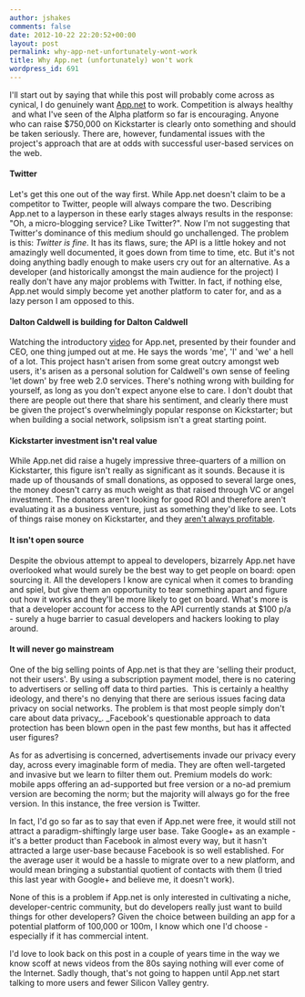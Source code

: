 ```yaml
---
author: jshakes
comments: false
date: 2012-10-22 22:20:52+00:00
layout: post
permalink: why-app-net-unfortunately-wont-work
title: Why App.net (unfortunately) won't work
wordpress_id: 691
---
```


I'll start out by saying that while this post will probably come across as cynical, I do genuinely want [App.net](http://join.app.net) to work. Competition is always healthy  and what I've seen of the Alpha platform so far is encouraging. Anyone who can raise $750,000 on Kickstarter is clearly onto something and should be taken seriously. There are, however, fundamental issues with the project's approach that are at odds with successful user-based services on the web.


#### Twitter


Let's get this one out of the way first. While App.net doesn't claim to be a competitor to Twitter, people will always compare the two. Describing App.net to a layperson in these early stages always results in the response: "Oh, a micro-blogging service? Like Twitter?". Now I'm not suggesting that Twitter's dominance of this medium should go unchallenged. The problem is this: _Twitter is fine_. It has its flaws, sure; the API is a little hokey and not amazingly well documented, it goes down from time to time, etc. But it's not doing anything badly enough to make users cry out for an alternative. As a developer (and historically amongst the main audience for the project) I really don't have any major problems with Twitter. In fact, if nothing else, App.net would simply become yet another platform to cater for, and as a lazy person I am opposed to this.


#### Dalton Caldwell is building for Dalton Caldwell


Watching the introductory [video](http://vimeo.com/48111032) for App.net, presented by their founder and CEO, one thing jumped out at me. He says the words 'me', 'I' and 'we' a hell of a lot. This project hasn't arisen from some great outcry amongst web users, it's arisen as a personal solution for Caldwell's own sense of feeling 'let down' by free web 2.0 services. There's nothing wrong with building for yourself, as long as you don't expect anyone else to care. I don't doubt that there are people out there that share his sentiment, and clearly there must be given the project's overwhelmingly popular response on Kickstarter; but when building a social network, solipsism isn't a great starting point.


#### Kickstarter investment isn't real value


While App.net did raise a hugely impressive three-quarters of a million on Kickstarter, this figure isn't really as significant as it sounds. Because it is made up of thousands of small donations, as opposed to several large ones, the money doesn't carry as much weight as that raised through VC or angel investment. The donators aren't looking for good ROI and therefore aren't evaluating it as a business venture, just as something they'd like to see. Lots of things raise money on Kickstarter, and they [aren't always profitable](http://www.outsideonline.com/blog/outdoor-adventure/fatbike-expedition-comes-to-a-halt.html).


#### It isn't open source


Despite the obvious attempt to appeal to developers, bizarrely App.net have overlooked what would surely be the best way to get people on board: open sourcing it. All the developers I know are cynical when it comes to branding and spiel, but give them an opportunity to tear something apart and figure out how it works and they'll be more likely to get on board. What's more is that a developer account for access to the API currently stands at $100 p/a - surely a huge barrier to casual developers and hackers looking to play around.


#### It will never go mainstream


One of the big selling points of App.net is that they are 'selling their product, not their users'. By using a subscription payment model, there is no catering to advertisers or selling off data to third parties.  This is certainly a healthy ideology, and there's no denying that there are serious issues facing data privacy on social networks. The problem is that most people simply don't care about data privacy_. _Facebook's questionable approach to data protection has been blown open in the past few months, but has it affected user figures?

As for as advertising is concerned, advertisements invade our privacy every day, across every imaginable form of media. They are often well-targeted and invasive but we learn to filter them out. Premium models do work: mobile apps offering an ad-supported but free version or a no-ad premium version are becoming the norm; but the majority will always go for the free version. In this instance, the free version is Twitter.

In fact, I'd go so far as to say that even if App.net were free, it would still not attract a paradigm-shiftingly large user base. Take Google+ as an example - it's a better product than Facebook in almost every way, but it hasn't attracted a large user-base because Facebook is so well established. For the average user it would be a hassle to migrate over to a new platform, and would mean bringing a substantial quotient of contacts with them (I tried this last year with Google+ and believe me, it doesn't work).

None of this is a problem if App.net is only interested in cultivating a niche, developer-centric community, but do developers really just want to build things for other developers? Given the choice between building an app for a potential platform of 100,000 or 100m, I know which one I'd choose - especially if it has commercial intent.

I'd love to look back on this post in a couple of years time in the way we know scoff at news videos from the 80s saying nothing will ever come of the Internet. Sadly though, that's not going to happen until App.net start talking to more users and fewer Silicon Valley gentry.
